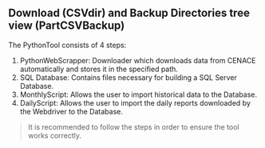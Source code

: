 ## Download (CSVdir) and Backup Directories tree view (PartCSVBackup)

The PythonTool consists of 4 steps:

1. PythonWebScrapper: Downloader which downloads data from CENACE automatically and stores it in the specified path.
2. SQL Database: Contains files necessary for building a SQL Server Database.
3. MonthlyScript: Allows the user to import historical data to the Database.
4. DailyScript: Allows the user to import the daily reports downloaded by the Webdriver to the Database.

> It is recommended to follow the steps in order to ensure the tool works correctly.
